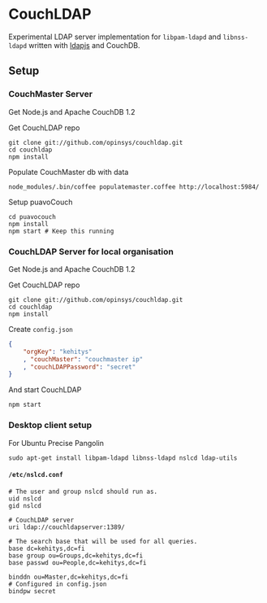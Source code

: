 
# CouchLDAP

Experimental LDAP server implementation for `libpam-ldapd` and
`libnss-ldapd` written with [ldapjs][] and CouchDB.

## Setup

### CouchMaster Server

Get Node.js and Apache CouchDB 1.2

Get CouchLDAP repo

    git clone git://github.com/opinsys/couchldap.git
    cd couchldap
    npm install

Populate CouchMaster db with data

    node_modules/.bin/coffee populatemaster.coffee http://localhost:5984/

Setup puavoCouch

    cd puavocouch
    npm install
    npm start # Keep this running


### CouchLDAP Server for local organisation

Get Node.js and Apache CouchDB 1.2

Get CouchLDAP repo

    git clone git://github.com/opinsys/couchldap.git
    cd couchldap
    npm install

Create `config.json`

```json
{
    "orgKey": "kehitys"
    , "couchMaster": "couchmaster ip"
    , "couchLDAPPassword": "secret"
}
```

And start CouchLDAP

    npm start

### Desktop client setup

For Ubuntu Precise Pangolin

    sudo apt-get install libpam-ldapd libnss-ldapd nslcd ldap-utils

#### `/etc/nslcd.conf`

    # The user and group nslcd should run as.
    uid nslcd
    gid nslcd

    # CouchLDAP server
    uri ldap://couchldapserver:1389/

    # The search base that will be used for all queries.
    base dc=kehitys,dc=fi
    base group ou=Groups,dc=kehitys,dc=fi
    base passwd ou=People,dc=kehitys,dc=fi

    binddn ou=Master,dc=kehitys,dc=fi
    # Configured in config.json
    bindpw secret


[ldapjs]: http://ldapjs.org/

